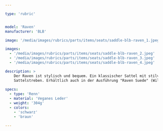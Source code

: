 ```yaml
---

type: 'rubric'


model: 'Raven'
manufacturer: 'BLB'

image: '/media/images/rubrics/parts/items/seats/saddle-blb-raven_1.jpeg'

images:
  - '/media/images/rubrics/parts/items/seats/saddle-blb-raven_2.jpeg'
  - '/media/images/rubrics/parts/items/seats/saddle-blb-raven_3.jpeg'
  - '/media/images/rubrics/parts/items/seats/saddle-blb-raven_4.jpeg'

description: >
    Der Raven ist stylisch und bequem. Ein klassischer Sattel mit stilvollen Details und Cro-Mo 
    Sattelstreben. Erhältlich auch in der Ausführung "Raven Suede" (Wildlederoptik).
    
specs: 
  - type: 'Renn'
  - material: 'Veganes Leder'
  - weight: '304g'
  - colors:
    - 'schwarz'
    - 'braun'

---
```

